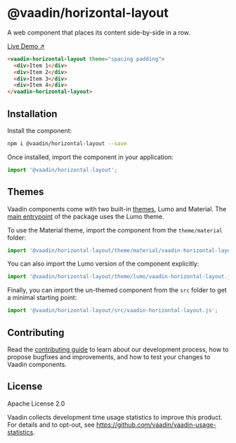 # @vaadin/horizontal-layout

A web component that places its content side-by-side in a row.

[Live Demo ↗](https://vaadin.com/docs/latest/ds/components/basic-layouts/#horizontal-layout)

```html
<vaadin-horizontal-layout theme="spacing padding">
  <div>Item 1</div>
  <div>Item 2</div>
  <div>Item 3</div>
  <div>Item 4</div>
</vaadin-horizontal-layout>
```

## Installation

Install the component:

```sh
npm i @vaadin/horizontal-layout --save
```

Once installed, import the component in your application:

```js
import '@vaadin/horizontal-layout';
```

## Themes

Vaadin components come with two built-in [themes](https://vaadin.com/docs/latest/ds/customization/using-themes), Lumo and Material.
The [main entrypoint](https://github.com/vaadin/web-components/blob/master/packages/horizontal-layout/vaadin-horizontal-layout.js) of the package uses the Lumo theme.

To use the Material theme, import the component from the `theme/material` folder:

```js
import '@vaadin/horizontal-layout/theme/material/vaadin-horizontal-layout.js';
```

You can also import the Lumo version of the component explicitly:

```js
import '@vaadin/horizontal-layout/theme/lumo/vaadin-horizontal-layout.js';
```

Finally, you can import the un-themed component from the `src` folder to get a minimal starting point:

```js
import '@vaadin/horizontal-layout/src/vaadin-horizontal-layout.js';
```

## Contributing

Read the [contributing guide](https://vaadin.com/docs/latest/guide/contributing/overview) to learn about our development process, how to propose bugfixes and improvements, and how to test your changes to Vaadin components.

## License

Apache License 2.0

Vaadin collects development time usage statistics to improve this product.
For details and to opt-out, see https://github.com/vaadin/vaadin-usage-statistics.
